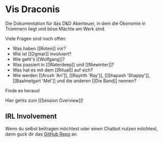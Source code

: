 # Vis Draconis

Die Dokumentation für das D&D Abenteuer, in dem die Ökonomie in Trümmern liegt und böse Mächte am Werk sind.

Viele Fragen sind noch offen:

- Was haben [[Roten]] vor?
- Wie ist [[Ogmar]] involviert?
- Wie geht's [[Wolfgang]]?
- Was passiert in [[Waterdeep]] und [[Niewinter]]?
- Was hat es mit dem [[Ritual]] auf sich?
- Wie werden [[Arush 'Ari']], [[Rayirth 'Ray']], [[Shapash 'Shappy']], [[Baalmelgart 'Mel']] und die anderen [[Die Band]] nennen?

Finde es heraus! 

Hier gehts zum [[Session Overview]]!


## IRL Involvement

Wenn du selbst beitragen möchtest oder einen Chatbot nutzen möchtest, dann guck dir das [GitHub Repo](https://github.com/tobias-hamann/VisDraconis/blob/main/README.md) an.

